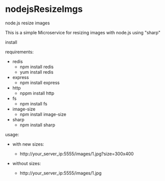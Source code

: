 # nodejsResizeImgs
node.js resize images

This is a simple Microservice for resizing images with node.js using "sharp"

install

requirements:
- redis 
  - npm install redis
  - yum install redis
- express
  - npm install express
- http
  - nppm install http
- fs
  - npm install fs
- image-size
  - npm install image-size
- sharp
  - npm install sharp


usage:

- with new sizes:
  - http://your_server_ip:5555/images/1.jpg?size=300x400
  
- without sizes:
  - http://your_server_ip:5555/images/1.jpg
